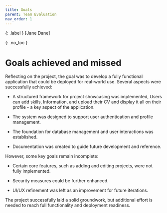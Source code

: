```yaml
---
title: Goals
parent: Team Evaluation
nav_order: 1
---
```


{: .label }
[Jane Dane]

{: .no_toc }
# Goals achieved and missed

Reflecting on the project, the goal was to develop a fully functional application that could be deployed for real-world use. Several aspects were successfully achieved:

- A structured framework for project showcasing was implemented, Users can add skills, Information, and upload their CV and display it all on their profile - a key aspect of the application.

- The system was designed to support user authentication and profile management.

- The foundation for database management and user interactions was established.

- Documentation was created to guide future development and reference.

However, some key goals remain incomplete:

- Certain core features, such as adding and editing projects, were not fully implemented.

- Security measures could be further enhanced.

- UI/UX refinement was left as an improvement for future iterations.

The project successfully laid a solid groundwork, but additional effort is needed to reach full functionality and deployment readiness.
